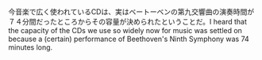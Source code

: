 <tr><td>今音楽で広く使われているCDは、実はベートーベンの第九交響曲の演奏時間が７４分間だったところからその容量が決められたということだ。<td><tr><tr><td>I heard that the capacity of the CDs we use so widely now for music was settled on because a (certain) performance of Beethoven's Ninth Symphony was 74 minutes long.<td><tr></table>

